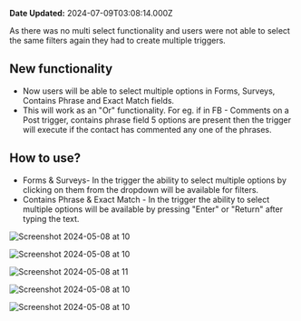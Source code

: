 **Date Updated:** 2024-07-09T03:08:14.000Z
  
  
As there was no multi select functionality and users were not able to select the same filters again they had to create multiple triggers.

## **New functionality**

* Now users will be able to select multiple options in Forms, Surveys, Contains Phrase and Exact Match fields.
* This will work as an "Or" functionality. For eg. if in FB - Comments on a Post trigger, contains phrase field 5 options are present then the trigger will execute if the contact has commented any one of the phrases.

## **How to use?**

* Forms & Surveys- In the trigger the ability to select multiple options by clicking on them from the dropdown will be available for filters.
* Contains Phrase & Exact Match - In the trigger the ability to select multiple options will be available by pressing "Enter" or "Return" after typing the text.

![Screenshot 2024-05-08 at 10](https://s3.amazonaws.com/cdn.freshdesk.com/data/helpdesk/attachments/production/155028907028/original/lglePycoN-HhRRyoBEMVzbVt1CbY_DO8gg.png?1720474321)

![Screenshot 2024-05-08 at 10](https://s3.amazonaws.com/cdn.freshdesk.com/data/helpdesk/attachments/production/155028907027/original/pHN_LWzUmPQiQP2JdHvZ7pPS_A8LUF6j6Q.png?1720474321)

![Screenshot 2024-05-08 at 11](https://s3.amazonaws.com/cdn.freshdesk.com/data/helpdesk/attachments/production/155028907026/original/9FiwGU6ku8bQymDwVYQaHQ3zBbvvdpK3zA.png?1720474321)

![Screenshot 2024-05-08 at 10](https://s3.amazonaws.com/cdn.freshdesk.com/data/helpdesk/attachments/production/155028907029/original/cjPORB7FLzmaDM5WO2M5UqBNmlDSFjGq2w.png?1720474321)

![Screenshot 2024-05-08 at 10](https://s3.amazonaws.com/cdn.freshdesk.com/data/helpdesk/attachments/production/155028907030/original/iJqA5p6IRCYZF0JHDtvaLLt8bF28YmkBdw.jpeg?1720474321)

  
